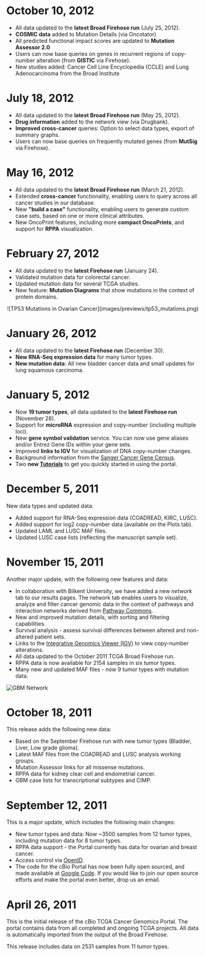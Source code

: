 # October 10, 2012

* All data updated to the __latest Broad Firehose run__ (July 25, 2012).
* __COSMIC data__ added to Mutation Details (via Oncotator)
* All predicted functional impact scores are updated to __Mutation Assessor 2.0__
* Users can now base queries on genes in recurrent regions of copy-number alteration (from __GISTIC__ via Firehose).
* New studies added: Cancer Cell Line Encyclopedia (CCLE) and Lung Adenocarcinoma from the Broad Institute

# July 18, 2012

* All data updated to the __latest Broad Firehose run__ (May 25, 2012).
* __Drug information__ added to the network view (via Drugbank).
* __Improved cross-cancer__ queries: Option to select data types, export of summary graphs.
* Users can now base queries on frequently mutated genes (from __MutSig__ via Firehose).

# May 16, 2012

* All data updated to the __latest Broad Firehose run__ (March 21, 2012).
* Extended __cross-cancer__ functionality, enabling users to query across all cancer studies in our database.
* New __"build a case"__ functionality, enabling users to generate custom case sets, based on one or more clinical attributes.
* New OncoPrint features, including more __compact OncoPrints__, and support for __RPPA__ visualization.

# February 27, 2012

* All data updated to the __latest Firehose run__ (January 24).
* Validated mutation data for colorectal cancer.
* Updated mutation data for several TCGA studies.
* New feature: __Mutation Diagrams__ that show mutations in the context of protein domains.
<center>![TP53 Mutations in Ovarian Cancer](images/previews/tp53_mutations.png)</center>

# January 26, 2012

* All data updated to the __latest Firehose run__ (December 30).
* __New RNA-Seq expression data__ for many tumor types.
* __New mutation data__: All new bladder cancer data and small updates for lung squamous carcinoma.

# January 5, 2012

* Now __19 tumor types__, all data updated to the __latest Firehose run__ (November 28).
* Support for __microRNA__ expression and copy-number (including multiple loci).
* New __gene symbol validation__ service.  You can now use gene aliases and/or Entrez Gene IDs within your gene sets.
* Improved __links to IGV__ for visualization of DNA copy-number changes.
* Background information from the [Sanger Cancer Gene Census](http://www.sanger.ac.uk/genetics/CGP/Census/).
* Two __new [Tutorials](tutorial.jsp)__ to get you quickly started in using the portal.

# December 5, 2011

New data types and updated data:

* Added support for RNA-Seq expression data (COADREAD, KIRC, LUSC).
* Added support for log2 copy-number data (available on the Plots tab).
* Updated LAML and LUSC MAF files.
* Updated LUSC case lists (reflecting the manuscript sample set).

# November 15, 2011

Another major update, with the following new features and data:

* In collaboration with Bilkent University, we have added a new *network* tab to our results pages.  The network tab enables users to visualize, analyze and filter cancer genomic data in the context of pathways and interaction networks derived from [Pathway Commons](http://www.pathwaycommons.org).
* New and improved mutation details, with sorting and filtering capabilities.
* Survival analysis - assess survival differences between altered and non-altered patient sets.
* Links to the [Integrative Genomics Viewer (IGV)](http://www.broadinstitute.org/igv/) to view copy-number alterations.
* All data updated to the October 2011 TCGA Broad Firehose run.
* RPPA data is now available for 2154 samples in six tumor types.
* Many new and updated MAF files - now 9 tumor types with mutation data.

![GBM Network](images/previews/ova_network.png)

# October 18, 2011

This release adds the following new data:

* Based on the September Firehose run with new tumor types (Bladder, Liver, Low grade glioma).
* Latest MAF files from the COADREAD and LUSC analysis working groups.
* Mutation Assessor links for all missense mutations.
* RPPA data for kidney clear cell and endometrial cancer.
* GBM case lists for transcriptional subtypes and CIMP.

# September 12, 2011

This is a major update, which includes the following main changes:

* New tumor types and data: Now ~3500 samples from 12 tumor types, including mutation data for 8 tumor types.
* RPPA data support - the Portal currently has data for ovarian and breast cancer.
* Access control via [OpenID](http://openid.net/).
* The code for the cBio Portal has now been fully open sourced, and made available at [Google Code](http://code.google.com/p/cbio-cancer-genomics-portal/).  If you would like to join our open source efforts and make the portal even better, drop us an email.

# April 26, 2011

This is the initial release of the cBio TCGA Cancer Genomics Portal. The portal contains data from all completed and ongoing TCGA projects. All data is automatically imported from the output of the Broad Firehose.

This release includes data on 2531 samples from 11 tumor types.
